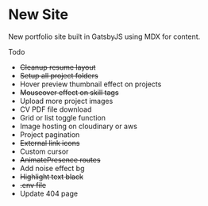 # New Site

New portfolio site built in GatsbyJS using MDX for content.

Todo
- ~~Cleanup resume layout~~
- ~~Setup all project folders~~
- Hover preview thumbnail effect on projects
- ~~Mouseover effect on skill tags~~
- Upload more project images
- CV PDF file download
- Grid or list toggle function
- Image hosting on cloudinary or aws
- Project pagination 
- ~~External link icons~~
- Custom cursor
- ~~AnimatePresence routes~~
- Add noise effect bg
- ~~Highlight text black~~
- ~~.env file~~
- Update 404 page